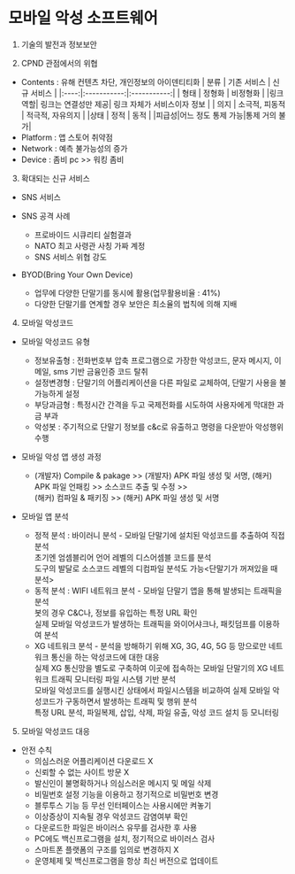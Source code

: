 # 모바일 악성 소프트웨어

1. 기술의 발전과 정보보안

2. CPND 관점에서의 위협
- Contents : 유해 컨텐츠 차단, 개인정보의 아이덴티티화
| 분류 | 기존 서비스 | 신규 서비스 |
|:----:|:-----------:|:-----------:|
| 형태 | 정형화      |  비정형화   |
|링크역할| 링크는 연결성만 제공| 링크 자체가 서비스이자 정보 |
| 의지 | 소극적, 피동적 | 적극적, 자유의지 |
|상태  | 정적        | 동적        |
|피급성|어느 정도 통제 가능|통제 거의 불가|
- Platform : 앱 스토어 취약점
- Network : 예측 불가능성의 증가
- Device : 좀비 pc >> 워킹 좀비

3. 확대되는 신규 서비스
- SNS 서비스
- SNS 공격 사례
  - 프로바이드 시큐리티 실험결과
  - NATO 최고 사령관 사칭 가짜 계정
  - SNS 서비스 위협 강도

- BYOD(Bring Your Own Device)
  - 업무에 다양한 단말기를 동시에 활용(업무활용비율 : 41%)
  - 다양한 단말기를 연계할 경우 보안은 최소율의 법칙에 의해 지배

4. 모바일 악성코드
- 모바일 악성코드 유형
  - 정보유출형 : 전화번호부 압축 프로그램으로 가장한 악성코드, 문자 메시지, 이메일, sms 기반 금융인증 코드 탈취
  - 설정변경형 : 단말기의 어플리케이션을 다른 파일로 교체하여, 단말기 사용을 불가능하게 설정
  - 부당과금형 : 특정시간 간격을 두고 국제전화를 시도하여 사용자에게 막대한 과금 부과
  - 악성봇 : 주기적으로 단말기 정보를 c&c로 유출하고 명령을 다운받아 악성행위 수행

- 모바일 악성 앱 생성 과정
  - (개발자) Compile & pakage >> (개발자) APK 파일 생성 및 서명, (해커) APK 파일 언패킹 >> 소스코드 추출 및 수정 >>  
(해커) 컴파일 & 패키징 >> (해커) APK 파일 생성 및 서명

- 모바일 앱 분석
  - 정적 분석 : 바이러니 분석 - 모바일 단말기에 설치된 악성코드를 추출하여 직접 분석  
초기엔 엄셈블리어 언어 레벨의 디스어셈블 코드를 분석  
도구의 발달로 소스코드 레벨의 디컴파일 분석도 가능<단말기가 꺼져있을 때 분석>
  - 동적 분석 : WIFI 네트워크 분석 - 모바일 단말기 앱을 통해 발생되는 트래픽을 분석  
봇의 경우 C&C나, 정보를 유입하는 특정 URL 확인  
실제 모바일 악성코드가 발생하는 트래픽을 와이어샤크나, 패킷덤프를 이용하여 분석  
  - XG 네트워크 분석 - 분석을 방해하기 위해 XG, 3G, 4G, 5G 등 망으로만 네트워크 통신을 하는 악성코드에 대한 대응  
실제 XG 통신망을 별도로 구축하여 이곳에 접속하는 모바일 단말기의 XG 네트워크 트래픽 모니터링 파일 시스템 기반 분석  
모바일 악성코드를 실행시킨 상태에서 파일시스템을 비교하여 실제 모바일 악성코드가 구동하면서 발생하는 트래픽 및 행위 분석  
특정 URL 분석, 파일복제, 삽입, 삭제, 파일 유출, 악성 코드 설치 등 모니터링

5. 모바일 악성코드 대응
- 안전 수칙
  - 의심스러운 어플리케이션 다운로드 X
  - 신뢰할 수 없는 사이트 방문 X
  - 발신인이 불명확하거나 의심스러운 메시지 및 메일 삭제
  - 비밀번호 설정 기능을 이용하고 정기적으로 비밀번호 변경
  - 블루투스 기능 등 무선 인터페이스는 사용시에만 켜놓기
  - 이상증상이 지속될 경우 악성코드 감염여부 확인
  - 다운로드한 파일은 바이러스 유무를 검사한 후 사용
  - PC에도 백신프로그램을 설치, 정기적으로 바이러스 검사
  - 스마트폰 플랫폼의 구조를 임의로 변경하지 X
  - 운영체제 및 백신프로그램을 항상 최신 버전으로 업데이트
